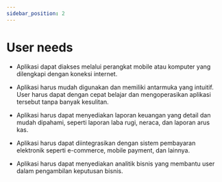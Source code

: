 ```yaml
---
sidebar_position: 2
---
```


# User needs

- Aplikasi dapat diakses melalui perangkat mobile atau komputer yang dilengkapi dengan koneksi internet.

- Aplikasi harus mudah digunakan dan memiliki antarmuka yang intuitif. User harus dapat dengan cepat belajar dan mengoperasikan aplikasi tersebut tanpa banyak kesulitan.

- Aplikasi  harus dapat menyediakan laporan keuangan yang detail dan mudah dipahami, seperti laporan laba rugi, neraca, dan laporan arus kas.

-  Aplikasi harus dapat diintegrasikan dengan sistem pembayaran elektronik seperti e-commerce, mobile payment, dan lainnya.

- Aplikasi harus dapat menyediakan analitik bisnis yang membantu user dalam pengambilan keputusan bisnis.
